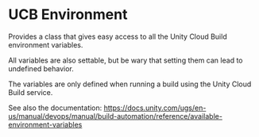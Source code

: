# UCB Environment

Provides a class that gives easy access to all the Unity Cloud Build
environment variables.

All variables are also settable, but be wary that setting them can lead to
undefined behavior.

The variables are only defined when running a build using the Unity Cloud Build
service.

See also the documentation:
https://docs.unity.com/ugs/en-us/manual/devops/manual/build-automation/reference/available-environment-variables
